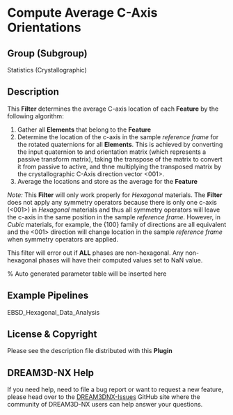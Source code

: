 # Compute Average C-Axis Orientations

## Group (Subgroup)

Statistics (Crystallographic)

## Description

This **Filter** determines the average C-axis location of each **Feature** by the following algorithm:

1. Gather all **Elements** that belong to the **Feature**
2. Determine the location of the c-axis in the sample *reference frame* for the rotated quaternions for all **Elements**. This is achieved by converting the input quaternion to
and orientation matrix (which represents a passive transform matrix), taking the transpose of the matrix to convert it from passive to active, and thne multiplying the
transposed matrix by the crystallographic C-Axis direction vector <001>.
3. Average the locations and store as the average for the **Feature**

*Note:* This **Filter** will only work properly for *Hexagonal* materials.  The **Filter** does not apply any symmetry operators because there is only one c-axis (<001>) in *Hexagonal* materials and thus all symmetry operators will leave the c-axis in the same position in the sample *reference frame*.  However, in *Cubic* materials, for example, the {100} family of directions are all equivalent and the <001> direction will change location in the sample *reference frame* when symmetry operators are applied.

This filter will error out if **ALL** phases are non-hexagonal. Any non-hexagonal phases will have their computed values set to NaN value.

% Auto generated parameter table will be inserted here

## Example Pipelines

EBSD_Hexagonal_Data_Analysis

## License & Copyright

Please see the description file distributed with this **Plugin**

## DREAM3D-NX Help

If you need help, need to file a bug report or want to request a new feature, please head over to the [DREAM3DNX-Issues](https://github.com/BlueQuartzSoftware/DREAM3DNX-Issues/discussions) GitHub site where the community of DREAM3D-NX users can help answer your questions.

